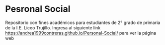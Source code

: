 # Pesronal Social
Repositorio con fines académicos para estudiantes de 2° grado de primaria de la I.E. Liceo Trujillo.
Ingresa al siguiente link https://andrea1999contreras.github.io/Personal-Social/  para ver la página web
